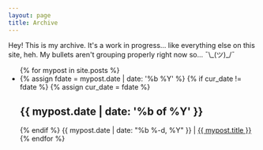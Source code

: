 ```yaml
---
layout: page
title: Archive
---
```


<p class="message">
  Hey! This is my archive. It's a work in progress... like everything else on this site, heh. My bullets aren't grouping properly right now so... ¯\_(ツ)_/¯
</p>

<div class="posts">

  <ul class="posts">
    {% for mypost in site.posts %}
      <li>
        {% assign fdate = mypost.date | date: '%b %Y' %}
        {% if cur_date != fdate %}
          {% assign cur_date = fdate %}
          <h2>{{ mypost.date | date: '%b of %Y' }}</h2>
        {% endif %}
        <span class="post-meta">{{ mypost.date | date: "%b %-d, %Y" }} | </span>
        <a href="{{ mypost.url | prepend: site.baseurl }}">{{ mypost.title }}</a>
      </li>
    {% endfor %}
  </ul>

<!-- old archive format, not grouped by month 
<ul>
  {% for post in site.posts %}
    <li>{{ post.date | date_to_string }} – <a href="{{ site.baseurl }}/{{ post.url }}">
        {{ post.title }}
      </a></li>
  {% endfor %}
  </ul>
-->
</div>